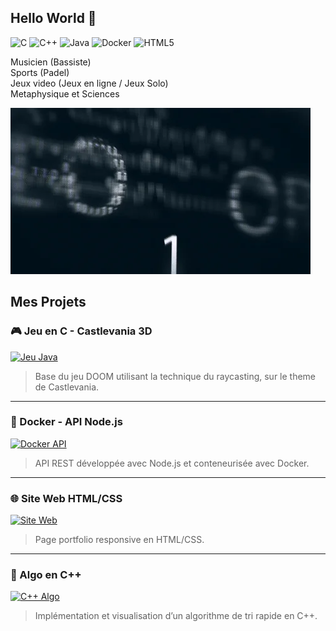 ## Hello World 👋
![C](https://img.shields.io/badge/C-00599C?style=for-the-badge&logo=c&logoColor=white)
![C++](https://img.shields.io/badge/C++-00599C?style=for-the-badge&logo=c%2B%2B&logoColor=white)
![Java](https://img.shields.io/badge/Java-ED8B00?style=for-the-badge&logo=java&logoColor=white)
![Docker](https://img.shields.io/badge/Docker-2496ED?style=for-the-badge&logo=docker&logoColor=white)
![HTML5](https://img.shields.io/badge/HTML5-E34F26?style=for-the-badge&logo=html5&logoColor=white)
 

Musicien (Bassiste)  
Sports (Padel)  
Jeux video (Jeux en ligne / Jeux Solo)  
Metaphysique et Sciences  



![Bannière](./giphy.webp)


##  Mes Projets

### 🎮 Jeu en C - Castlevania 3D
[![Jeu Java]([URL_DU_GIF_JEU_JAVA](https://media1.tenor.com/m/-obqO-sjy6UAAAAd/castlevania-trevor-belmont.gif))]([https://github.com/tonpseudo/jeu-java](https://github.com/Yonieva/Castlevania-3d-Raycasting/blob/main/README.md))
> Base du jeu DOOM utilisant la technique du raycasting, sur le theme de Castlevania.

---

### 🐳 Docker - API Node.js
[![Docker API](URL_DU_GIF_DOCKER)](https://github.com/tonpseudo/api-node-docker)
> API REST développée avec Node.js et conteneurisée avec Docker.

---

### 🌐 Site Web HTML/CSS
[![Site Web](URL_DU_GIF_SITE_WEB)](https://github.com/tonpseudo/site-portfolio)
> Page portfolio responsive en HTML/CSS.

---

### 🧠 Algo en C++
[![C++ Algo](URL_DU_GIF_CPP)](https://github.com/tonpseudo/tri-rapide-cpp)
> Implémentation et visualisation d’un algorithme de tri rapide en C++.
